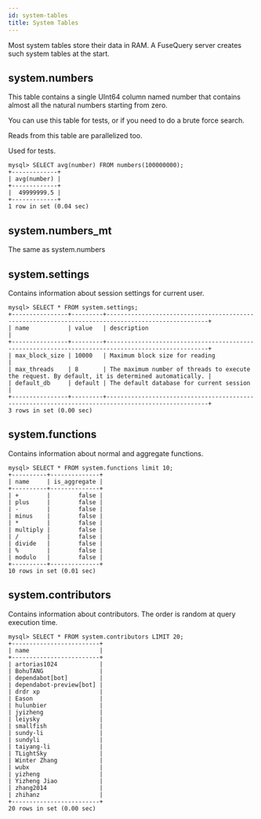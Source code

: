 ```yaml
---
id: system-tables
title: System Tables
---
```


Most system tables store their data in RAM. A FuseQuery server creates such system tables at the start.

## system.numbers

This table contains a single UInt64 column named number that contains almost all the natural numbers starting from zero.

You can use this table for tests, or if you need to do a brute force search.

Reads from this table are parallelized too.

Used for tests.

```
mysql> SELECT avg(number) FROM numbers(100000000);
+-------------+
| avg(number) |
+-------------+
|  49999999.5 |
+-------------+
1 row in set (0.04 sec)
```

## system.numbers_mt

The same as system.numbers


## system.settings

Contains information about session settings for current user.

```
mysql> SELECT * FROM system.settings;
+----------------+---------+---------------------------------------------------------------------------------------------------+
| name           | value   | description                                                                                       |
+----------------+---------+---------------------------------------------------------------------------------------------------+
| max_block_size | 10000   | Maximum block size for reading                                                                    |
| max_threads    | 8       | The maximum number of threads to execute the request. By default, it is determined automatically. |
| default_db     | default | The default database for current session                                                          |
+----------------+---------+---------------------------------------------------------------------------------------------------+
3 rows in set (0.00 sec)
```

## system.functions

Contains information about normal and aggregate functions.

```
mysql> SELECT * FROM system.functions limit 10;
+----------+--------------+
| name     | is_aggregate |
+----------+--------------+
| +        |        false |
| plus     |        false |
| -        |        false |
| minus    |        false |
| *        |        false |
| multiply |        false |
| /        |        false |
| divide   |        false |
| %        |        false |
| modulo   |        false |
+----------+--------------+
10 rows in set (0.01 sec)

```
## system.contributors

Contains information about contributors. The order is random at query execution time.

```
mysql> SELECT * FROM system.contributors LIMIT 20;
+-------------------------+
| name                    |
+-------------------------+
| artorias1024            |
| BohuTANG                |
| dependabot[bot]         |
| dependabot-preview[bot] |
| drdr xp                 |
| Eason                   |
| hulunbier               |
| jyizheng                |
| leiysky                 |
| smallfish               |
| sundy-li                |
| sundyli                 |
| taiyang-li              |
| TLightSky               |
| Winter Zhang            |
| wubx                    |
| yizheng                 |
| Yizheng Jiao            |
| zhang2014               |
| zhihanz                 |
+-------------------------+
20 rows in set (0.00 sec)
```